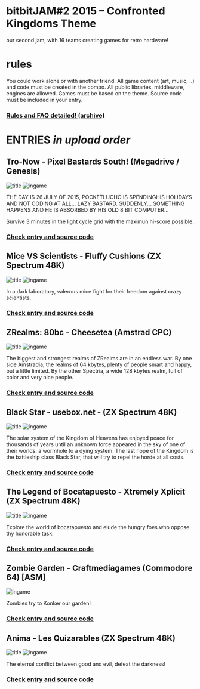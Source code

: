 # bitbitJAM#2  2015 – Confronted Kingdoms Theme

our second jam, with 16 teams creating games for retro hardware!

# rules

You could work alone or with another friend.
All game content (art, music, ..) and code must be created in the compo.
All public libraries, middleware, engines are allowed.
Games must be based on the theme.
Source code must be included in your entry.

 
### [Rules and FAQ detailed! (archive)](https://web.archive.org/web/20150825224527/http://bitbitjam.com/rules/?date=120614)

# ENTRIES *in upload order*
## Tro-Now - Pixel Bastards South! (Megadrive / Genesis)

![title](/[MD]%20Tro-Now/title.png?raw=true) ![ingame](/[MD]%20Tro-Now/ingame.png?raw=true) 

THE DAY IS 26 JULY OF 2015, POCKETLUCHO IS SPENDINGHIS HOLIDAYS AND NOT CODING AT ALL... LAZY BASTARD. SUDDENLY... SOMETHING HAPPENS AND HE IS ABSORBED BY HIS OLD 8 BIT COMPUTER...

Survive 3 minutes in the light cycle grid with the maximun hi-score possible. 

### [Check entry and source code](/[MD]%20Tro-Now/)

## Mice VS Scientists - Fluffy Cushions (ZX Spectrum 48K)

![title](/[ZX]%20Mive%20VS%20Scientists/title.png?raw=true) ![ingame](/[ZX]%20Mive%20VS%20Scientists/ingame.png?raw=true) 

In a dark laboratory, valerous mice fight for their freedom against crazy scientists.

### [Check entry and source code](/[ZX]%20Mive%20VS%20Scientists/)


## ZRealms: 80bc - Cheesetea (Amstrad CPC)

![title](/[CPC]%20ZRealms%2080bc/title.png?raw=true) ![ingame](/[CPC]%20ZRealms%2080bc/ingame.png?raw=true) 

The biggest and strongest realms of ZRealms are in an endless war. By one side Amstradia, the realms of 64 kbytes, plenty of people smart and happy, but a little limited.
By the other Spectria, a wide 128 kbytes realm, full of color and very nice people.

### [Check entry and source code](/[CPC]%20ZRealms%2080bc/)

## Black Star - usebox.net - (ZX Spectrum 48K)

![title](/[ZX]%20Black%20Star/title.png?raw=true) ![ingame](/[ZX]%20Black%20Star/ingame.png?raw=true) 

The solar system of the Kingdom of Heavens has enjoyed peace for thousands of years until an unknown force appeared in the sky of one of their worlds: a wormhole to a dying system.
The last hope of the Kingdom is the battleship class Black Star, that will try to repel the horde at all costs.

### [Check entry and source code](/[ZX]%20Black%20Star/)

## The Legend of Bocatapuesto - Xtremely Xplicit (ZX Spectrum 48K)

![title](/[ZX]%20The%20Legend%20of%20Bocatapuesto/title.png?raw=true) ![ingame](/[ZX]%20The%20Legend%20of%20Bocatapuesto/ingame.png?raw=true) 

Explore the world of bocatapuesto and elude the hungry foes who oppose thy honorable task.

### [Check entry and source code](/[ZX]%20The%20Legend%20of%20Bocatapuesto/)


## Zombie Garden - Craftmediagames (Commodore 64) [ASM]

![ingame](/[C64]%20Zombie%20Garden/ingame.png?raw=true) 

Zombies try to Konker our garden! 

### [Check entry and source code](/[C64]%20Zombie%20Garden/)

## Anima - Les Quizarables (ZX Spectrum 48K)

![title](/[ZX]%20Anima/go.png?raw=true) ![ingame](/[ZX]%20Anima/ingame.png?raw=true) 

The eternal conflict between good and evil, defeat the darkness!

### [Check entry and source code](/[ZX]%20Anima/)

